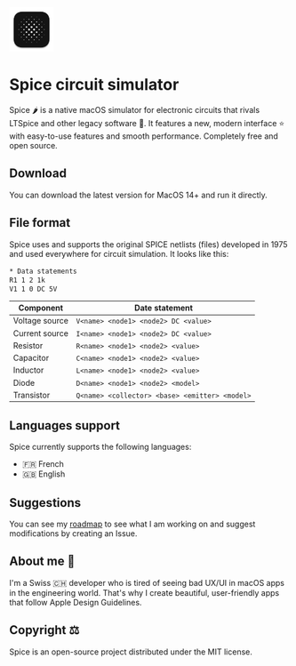 <img src="https://github.com/l0uisgrange/spice/blob/main/Spice/Assets.xcassets/AppIcon.appiconset/512x512%202x%201.png" width="80">

# Spice circuit simulator

Spice 🌶️ is a native macOS simulator for electronic circuits that rivals LTSpice and other legacy software 🤮. It features a new, modern interface ⭐️ with easy-to-use features and smooth performance. Completely free and open source.

## Download

You can download the latest version for MacOS 14+ and run it directly.

## File format

Spice uses and supports the original SPICE netlists (files) developed in 1975 and used everywhere for circuit simulation. It looks like this:
```text
* Data statements
R1 1 2 1k
V1 1 0 DC 5V
```
| Component | Date statement |
| -- | -- |
| Voltage source | `V<name> <node1> <node2> DC <value>` |
| Current source | `I<name> <node1> <node2> DC <value>` |
| Resistor | `R<name> <node1> <node2> <value>` |
| Capacitor | `C<name> <node1> <node2> <value>` |
| Inductor | `L<name> <node1> <node2> <value>` |
| Diode | `D<name> <node1> <node2> <model>` |
| Transistor | `Q<name> <collector> <base> <emitter> <model>` |

## Languages support

Spice currently supports the following languages:
- 🇫🇷 French
- 🇬🇧 English

## Suggestions

You can see my [roadmap](https://github.com/users/l0uisgrange/projects/2) to see what I am working on and suggest modifications by creating an Issue.

## About me 👀

I'm a Swiss 🇨🇭 developer who is tired of seeing bad UX/UI in macOS apps in the engineering world. That's why I create beautiful, user-friendly apps that follow Apple Design Guidelines.

## Copyright ⚖️

Spice is an open-source project distributed under the MIT license.
